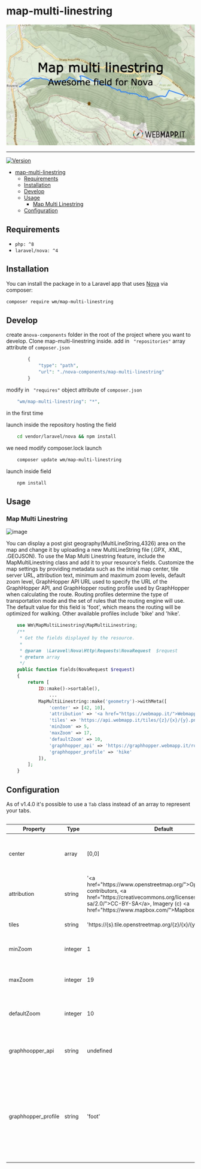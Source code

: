 # map-multi-linestring
![Map Multi Linestring, awesome resource field for Nova](banner.jpg)

---

[![Version](http://poser.pugx.org/wm/map-multi-linestring/version)](https://packagist.org/packages/wm/map-multi-linestring)

- [map-multi-linestring](#map-multi-linestring)
  - [Requirements](#requirements)
  - [Installation](#installation)
  - [Develop](#develop)
  - [Usage](#usage)
    - [Map Multi Linestring](#map-multi-linestring-1)
  - [Configuration](#configuration)

## Requirements

- `php: ^8`
- `laravel/nova: ^4`

## Installation

You can install the package in to a Laravel app that uses [Nova](https://nova.laravel.com) via composer:

```bash
composer require wm/map-multi-linestring
```
## Develop
create a```nova-components``` folder in the root of the project where you want to develop.
Clone map-multi-linestring inside.
add  in ``` "repositories"``` array  attribute of ```composer.json```  
```php 
        {
            "type": "path",
            "url": "./nova-components/map-multi-linestring"
        }
```

modify  in ``` "requires"``` object  attribute of ```composer.json```  
```php 
    "wm/map-multi-linestring": "*",
```
in the first time

launch inside the repository hosting the field
```bash
    cd vendor/laravel/nova && npm install
```
we need modify composer.lock 
launch
```bash
    composer update wm/map-multi-linestring
```

launch inside field
```bash
    npm install
```

## Usage

### Map Multi Linestring

![image](field.png)

You can display a post gist geography(MultiLineString,4326) area on the map and change it by uploading a new MultiLineString file (.GPX, .KML, .GEOJSON).
To use the Map Multi Linestring feature, include the MapMultiLinestring class and add it to your resource's fields. Customize the map settings by providing metadata such as the initial map center, tile server URL, attribution text, minimum and maximum zoom levels, default zoom level, GraphHopper API URL used to specify the URL of the GraphHopper API, and GraphHopper routing profile used by GraphHopper when calculating the route. Routing profiles determine the type of transportation mode and the set of rules that the routing engine will use. The default value for this field is 'foot', which means the routing will be optimized for walking. Other available profiles include 'bike' and 'hike'.

```php
    use Wm\MapMultiLinestring\MapMultiLinestring;
    /**
     * Get the fields displayed by the resource.
     *
     * @param  \Laravel\Nova\Http\Requests\NovaRequest  $request
     * @return array
     */
    public function fields(NovaRequest $request)
    {
        return [
            ID::make()->sortable(),
                ...
            MapMultiLinestring::make('geometry')->withMeta([
                'center' => [42, 10],
                'attribution' => '<a href="https://webmapp.it/">Webmapp</a> contributors',
                'tiles' => 'https://api.webmapp.it/tiles/{z}/{x}/{y}.png',
                'minZoom' => 5,
                'maxZoom' => 17,
                'defaultZoom' => 10,
                'graphhopper_api' => 'https://graphhopper.webmapp.it/route',
                'graphhopper_profile' => 'hike'
            ]),
        ];
    }
```
## Configuration

As of v1.4.0 it's possible to use a `Tab` class instead of an array to represent your tabs.

<div style="overflow-x:auto;">
  <table style="width: 100%">
    <thead>
      <tr>
        <th>Property</th>
        <th>Type</th>
        <th style="width: 10%;">Default</th>
        <th>Description</th>
      </tr>
    </thead>
    <tbody>
      <tr>
        <td>center</td>
        <td>array</td>
        <td>[0,0]</td>
        <td>The coordinates used to center the view of an empty map.</td>
      </tr>
      <tr>
        <td>attribution</td>
        <td>string</td>
        <td>'&lt;a href="https://www.openstreetmap.org/"&gt;OpenStreetMap&lt;/a&gt; contributors, &lt;a href="https://creativecommons.org/licenses/by-sa/2.0/"&gt;CC-BY-SA&lt;/a&gt;, Imagery (c) &lt;a href="https://www.mapbox.com/"&gt;Mapbox&lt;/a&gt;'</td>
        <td>The HTML content displayed as map attribution.</td>
      </tr>
      <tr>
        <td>tiles</td>
        <td>string</td>
        <td>'https://{s}.tile.openstreetmap.org/{z}/{x}/{y}.png'</td>
        <td>The tile URL used for the map.</td>
      </tr>
      <tr>
        <td>minZoom</td>
        <td>integer</td>
        <td>1</td>
        <td>The minimum zoom level allowed on the map.</td>
      </tr>
      <tr>
        <td>maxZoom</td>
        <td>integer</td>
        <td>19</td>
        <td>The maximum zoom level allowed on the map.</td>
      </tr>
      <tr>
        <td>defaultZoom</td>
        <td>integer</td>
        <td>10</td>
        <td>The initial zoom level when the map is first displayed.</td>
      </tr>
      <tr>
        <td>graphhoopper_api</td>
        <td>string</td>
        <td>undefined</td>
        <td>The URL of the GraphHopper API used for routing requests.</td>
      </tr>
      <tr>
        <td>graphhopper_profile</td>
        <td>string</td>
        <td>'foot'</td>
        <td>The routing profile used by GraphHopper for calculating the route. Default is optimized for walking. All available profiles: 'bike', 'foot', and 'hike'.</td>
      </tr>
    </tbody>
  </table>
</div>


